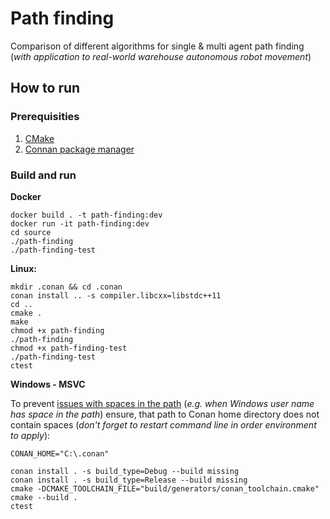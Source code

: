 # Path finding
Comparison of different algorithms for single &amp; multi agent path finding (_with application to real-world warehouse autonomous robot movement_)

## How to run

### Prerequisities
1. [CMake](https://cmake.org/)
2. [Connan package manager](https://conan.io/)

### Build and run

**Docker**
```
docker build . -t path-finding:dev
docker run -it path-finding:dev
cd source
./path-finding
./path-finding-test
```

**Linux:**
```
mkdir .conan && cd .conan
conan install .. -s compiler.libcxx=libstdc++11
cd ..
cmake .
make
chmod +x path-finding
./path-finding
chmod +x path-finding-test
./path-finding-test
ctest
```

**Windows - MSVC**

To prevent [issues with spaces in the path](https://github.com/conan-io/conan/issues/16182#issuecomment-2088298270) (_e.g. when Windows user name has space in the path_) ensure, that path to Conan home directory does not contain spaces (_don't forget to restart command line in order environment to apply_):

```
CONAN_HOME="C:\.conan"
```

```
conan install . -s build_type=Debug --build missing
conan install . -s build_type=Release --build missing
cmake -DCMAKE_TOOLCHAIN_FILE="build/generators/conan_toolchain.cmake"
cmake --build .
ctest
```
